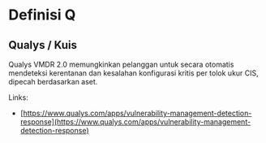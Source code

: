 # Definisi Q

## Qualys / Kuis

Qualys VMDR 2.0 memungkinkan pelanggan untuk secara otomatis mendeteksi kerentanan dan kesalahan konfigurasi kritis per tolok ukur CIS, dipecah berdasarkan aset.

Links:

- [https://www.qualys.com/apps/vulnerability-management-detection-response](https://www.qualys.com/apps/vulnerability-management-detection-response)
